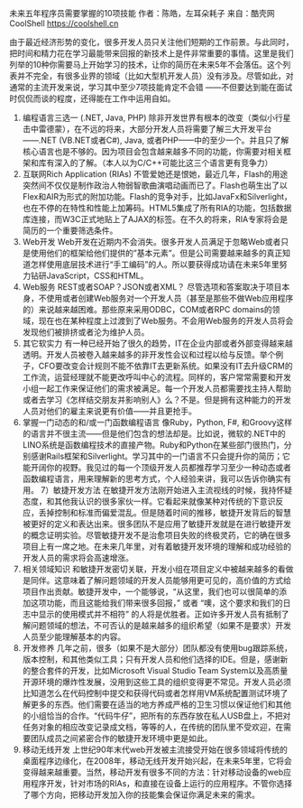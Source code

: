未来五年程序员需要掌握的10项技能
作者：陈皓，左耳朵耗子
来自：酷壳网 CoolShell https://coolshell.cn

由于最近经济形势的变化，很多开发人员只关注他们短期的工作前景。与此同时，把时间和精力花在学习最能带来回报的新技术上是件非常重要的事情。这里是我们列举的10种你需要马上开始学习的技术，让你的简历在未来5年不会落伍。这个列表并不完全，有很多业界的领域（比如大型机开发人员）没有涉及。尽管如此，对通常的主流开发来说，学习其中至少7项技能肯定不会错 ——不但要达到能在面试时侃侃而谈的程度，还得能在工作中运用自如。

1) 编程语言三选一 (.NET, Java, PHP)
除非开发世界有根本的改变（类似小行星击中雷德蒙），在不远的将来，大部分开发人员将需要了解三大开发平台——.NET (VB.NET或者C#), Java, 或者PHP——中的至少一个。并且只了解核心语言也是不够的。因为项目会包含越来越多不同的功能，你需要对相关框架和库有深入的了解。（本人以为C/C++可能比这三个语言更有竞争力）
2) 互联网Rich Application (RIAs)
不管爱她还是恨她，最近几年，Flash的用途突然间不仅仅是制作政治人物弱智歌曲演唱动画而已了。Flash也萌生出了以Flex和AIR为形式的附加功能。Flash的竞争对手，比如JavaFx和Silverlight，也在不停的在特性和性能上加筹码。HTML5集成了所有RIA的功能，包括数据库连接，而W3C正式地贴上了AJAX的标签。在不久的将来，RIA专家将会是简历的一个重要筛选条件。
3) Web开发
Web开发在近期内不会消失。很多开发人员满足于忽略Web或者只是使用他们的框架给他们提供的”基本元素”。但是公司需要越来越多的真正知道怎样使用底层技术进行“手工编码”的人。所以要获得成功请在未来5年里努力钻研JavaScript，CSS和HTML。
4) Web服务
REST或者SOAP？JSON或者XML？ 尽管选项和答案取决于项目本身，不使用或者创建Web服务对一个开发人员（甚至是那些不做Web应用程序的）来说越来越困难。那些原来采用ODBC，COM或者RPC domains的领域，现在也在某种程度上过渡到了Web服务。不会用Web服务的开发人员将会发现他们被排挤或者沦为维护人员。
5) 其它软实力
有一种已经开始了很久的趋势，IT在企业内部或者外部变得越来越透明。开发人员被卷入越来越多的非开发性会议和过程以给与反馈。举个例子，CFO要改变会计规则不能不依靠IT去更新系统。如果没有IT去升级CRM的工作流，运营经理就不能更改呼叫中心的流程。同样的，客户常常需要和开发小组一起工作来保证他们的需求被满足。每一个开发人员都需要找主持人帮助或者去学习《怎样结交朋友并影响别人》么？不是。但是拥有这种能力的开发人员对他们的雇主来说更有价值——并且更抢手。
6) 掌握一门动态的和/或一门函数编程语言
像Ruby，Python, F#, 和Groovy这样的语言并不很主流——但是他们包含的想法却是。比如说，微软的.NET中的LINO系统是函数编程技术的直接产物。Ruby和Python在某些部门很热门，分别感谢Rails框架和Silverlight。学习其中的一门语言不只会提升你的简历；它能开阔你的视野。我见过的每一个顶级开发人员都推荐学习至少一种动态或者函数编程语言，用来理解新的思考方式，个人经验来讲，我可以告诉你确实有用。
7）敏捷开发方法
在敏捷开发方法刚开始进入主流视线的时候，我持怀疑态度，和其他我认识的很多家伙一样。它看起来就像某种对传统的下意识反应，丢掉控制和标准而偏爱混乱。但是随着时间的推移，敏捷开发背后的智慧被更好的定义和表达出来。很多团队不是应用了敏捷开发就是在进行敏捷开发的概念证明实验。尽管敏捷开发不是治愈项目失败的终极灵药，它的确在很多项目上有一席之地。在未来几年里，对有着敏捷开发环境的理解和成功经验的开发人员的需求将会高速增涨。
8) 相关领域知识
和敏捷开发密切关联，开发小组在项目定义中被越来越多的看做是同伴。这意味着了解问题领域的开发人员能够用更可见的，高价值的方式给项目作出贡献。敏捷开发中，一个能够说，“从这里，我们也可以很简单的添加这项功能，而且这能给我们带来很多回报，” 或者 “噢，这个要求和我们的日志中显示的使用模式并不相符” 的人将是优胜者。正如许多开发人员有抵制了解问题领域的想法，不可否认的是越来越多的组织希望（如果不是要求）开发人员至少能理解基本的内容。
9) 开发修养
几年之前，很多（如果不是大部分）团队都没有使用bug跟踪系统，版本控制，和其他类似工具；只有开发人员和他们选择的IDE。但是，感谢新的整合套件的开发，比如Microsoft Visual Studio Team System以及高质量开源环境的爆炸性发展，没用到这些工具的组织变得更不常见。开发人员必须比知道怎么在代码控制中提交和获得代码或者怎样用VM系统配置测试环境了解更多的东西。他们需要在适当的地方养成严格的卫生习惯以保证他们和其他的小组恰当的合作。“代码牛仔”，把所有的东西存放在私人USB盘上，不把对任务对象的相应改变记录成文档，等等的人，在传统的团队里不受欢迎，在需要团队成员之间紧密合作的敏捷开发环境中更是如此。
10) 移动无线开发
上世纪90年末代web开发被主流接受开始在很多领域将传统的桌面程序边缘化，在2008年，移动无线开发开始兴起，在未来5年里，它将会变得越来越重要。当然，移动开发有很多不同的方法：针对移动设备的web应用程序开发，针对市场的RIAs，和直接在设备上运行的应用程序。不管你选择了哪个方向，把移动开发加入你的技能集会保证你满足未来的需求。